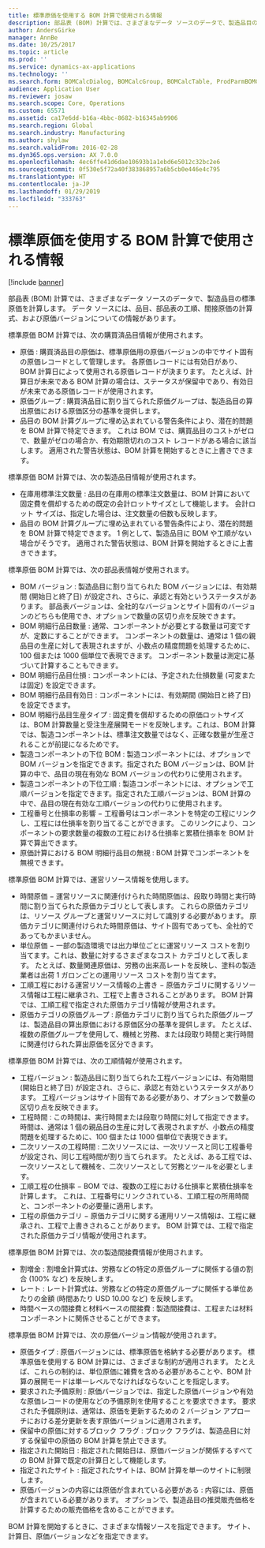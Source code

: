 ```yaml
---
title: 標準原価を使用する BOM 計算で使用される情報
description: 部品表 (BOM) 計算では、さまざまなデータ ソースのデータで、製造品目の標準原価を計算します。 データ ソースには、品目、部品表の工順、間接原価の計算式、および原価バージョンについての情報があります。
author: AndersGirke
manager: AnnBe
ms.date: 10/25/2017
ms.topic: article
ms.prod: ''
ms.service: dynamics-ax-applications
ms.technology: ''
ms.search.form: BOMCalcDialog, BOMCalcGroup, BOMCalcTable, ProdParmBOMCalc
audience: Application User
ms.reviewer: josaw
ms.search.scope: Core, Operations
ms.custom: 65571
ms.assetid: ca17e6dd-b16a-4bbc-8682-b16345ab9906
ms.search.region: Global
ms.search.industry: Manufacturing
ms.author: shylaw
ms.search.validFrom: 2016-02-28
ms.dyn365.ops.version: AX 7.0.0
ms.openlocfilehash: 4ec6ffe41d6dae10693b1a1ebd6e5012c32bc2e6
ms.sourcegitcommit: 0f530e5f72a40f383868957a6b5cb0e446e4c795
ms.translationtype: HT
ms.contentlocale: ja-JP
ms.lasthandoff: 01/29/2019
ms.locfileid: "333763"
---
```

# <a name="information-used-in-bom-calculations-with-standard-costs"></a>標準原価を使用する BOM 計算で使用される情報

[!include [banner](../includes/banner.md)]

部品表 (BOM) 計算では、さまざまなデータ ソースのデータで、製造品目の標準原価を計算します。 データ ソースには、品目、部品表の工順、間接原価の計算式、および原価バージョンについての情報があります。

標準原価 BOM 計算では、次の購買済品目情報が使用されます。
-   原価 : 購買済品目の原価は、標準原価用の原価バージョンの中でサイト固有の原価レコードとして管理します。 各原価レコードには有効日があり、BOM 計算日によって使用される原価レコードが決まります。 たとえば、計算日が未来である BOM 計算の場合は、ステータスが保留中であり、有効日が未来である原価レコードが使用されます。
-   原価グループ : 購買済品目に割り当てられた原価グループは、製造品目の算出原価における原価区分の基準を提供します。
-   品目の BOM 計算グループに埋め込まれている警告条件により、潜在的問題を BOM 計算で特定できます。 これは BOM では、購買品目のコストがゼロで、数量がゼロの場合か、有効期限切れのコスト レコードがある場合に該当します。 適用された警告状態は、BOM 計算を開始するときに上書きできます。

標準原価 BOM 計算では、次の製造品目情報が使用されます。
-   在庫用標準注文数量 : 品目の在庫用の標準注文数量は、BOM 計算において固定費を償却するための既定の会計ロットサイズとして機能します。 会計ロット サイズは、指定した場合は、注文数量の倍数も反映します。
-   品目の BOM 計算グループに埋め込まれている警告条件により、潜在的問題を BOM 計算で特定できます。 1 例として、製造品目に BOM や工順がない場合がそうです。 適用された警告状態は、BOM 計算を開始するときに上書きできます。

標準原価 BOM 計算では、次の部品表情報が使用されます。
-   BOM バージョン : 製造品目に割り当てられた BOM バージョンには、有効期間 (開始日と終了日) が設定され、さらに、承認と有効というステータスがあります。 部品表バージョンは、全社的なバージョンとサイト固有のバージョンのどちらも使用でき、オプションで数量の区切り点を反映できます。
-   BOM 明細行品目数量 : 通常、コンポーネントが必要とする数量は可変ですが、定数にすることができます。 コンポーネントの数量は、通常は 1 個の親品目の生産に対して表現されますが、小数点の精度問題を処理するために、100 個または 1000 個単位で表現できます。 コンポーネント数量は測定に基づいて計算することもできます。
-   BOM 明細行品目仕損 : コンポーネントには、予定された仕損数量 (可変または固定) を設定できます。
-   BOM 明細行品目有効日 : コンポーネントには、有効期間 (開始日と終了日) を設定できます。
-   BOM 明細行品目生産タイプ : 固定費を償却するための原価ロットサイズは、BOM 計算数量と受注生産展開モードを反映します。これは、BOM 計算では、製造コンポーネントは、標準注文数量ではなく、正確な数量が生産されることが前提になるためです。
-   製造コンポーネントの下位 BOM : 製造コンポーネントには、オプションで BOM バージョンを指定できます。指定された BOM バージョンは、BOM 計算の中で、品目の現在有効な BOM バージョンの代わりに使用されます。
-   製造コンポーネントの下位工順 : 製造コンポーネントには、オプションで工順バージョンを指定できます。指定された工順バージョンは、BOM 計算の中で、品目の現在有効な工順バージョンの代わりに使用されます。
-   工程番号と仕損率の影響 − 工程番号はコンポーネントを特定の工程にリンクし、工程には仕損率を割り当てることができます。 このリンクにより、コンポーネントの要求数量の複数の工程における仕損率と累積仕損率を BOM 計算で算出できます。
-   原価計算における BOM 明細行品目の無視 : BOM 計算でコンポーネントを無視できます。

標準原価 BOM 計算では、運営リソース情報を使用します。
-   時間原価 − 運営リソースに関連付けられた時間原価は、段取り時間と実行時間に割り当てられた原価カテゴリとして表します。 これらの原価カテゴリは、リソース グループと運営リソースに対して識別する必要があります。 原価カテゴリに関連付けられた時間原価は、サイト固有であっても、全社的であってもかまいません。
-   単位原価 − 一部の製造環境では出力単位ごとに運営リソース コストを割り当てます。これは、数量に対するさまざまなコスト カテゴリとして表します。 たとえば、数量関連原価は、労務の出来高レートを反映し、塗料の製造業者は出荷 1 ガロンごとの運用リソース コストを割り当てます。
-   工順工程における運営リソース情報の上書き − 原価カテゴリに関するリソース情報は工程に継承され、工程で上書きされることがあります。 BOM 計算では、工順工程で指定された原価カテゴリ情報が使用されます。
-   原価カテゴリの原価グループ : 原価カテゴリに割り当てられた原価グループは、製造品目の算出原価における原価区分の基準を提供します。 たとえば、複数の原価グループを使用して、機械と労務、または段取り時間と実行時間に関連付けられた算出原価を区分できます。

標準原価 BOM 計算では、次の工順情報が使用されます。
-   工程バージョン : 製造品目に割り当てられた工程バージョンには、有効期間 (開始日と終了日) が設定され、さらに、承認と有効というステータスがあります。 工程バージョンはサイト固有である必要があり、オプションで数量の区切り点を反映できます。
-   工程時間 : この時間は、実行時間または段取り時間に対して指定できます。 時間は、通常は 1 個の親品目の生産に対して表現されますが、小数点の精度問題を処理するために、100 個または 1000 個単位で表現できます。
-   二次リソースの工程時間 : 二次リソースには、一次リソースと同じ工程番号が設定され、同じ工程時間が割り当てられます。 たとえば、ある工程では、一次リソースとして機械を、二次リソースとして労務とツールを必要とします。
-   工順工程の仕損率 − BOM では、複数の工程における仕損率と累積仕損率を計算します。 これは、工程番号にリンクされている、工順工程の所用時間と、コンポーネントの必要量に適用します。
-   工程の原価カテゴリ − 原価カテゴリに関する運用リソース情報は、工程に継承され、工程で上書きされることがあります。 BOM 計算では、工程で指定された原価カテゴリ情報が使用されます。

標準原価 BOM 計算では、次の製造間接費情報が使用されます。
-   割増金 : 割増金計算式は、労務などの特定の原価グループに関係する値の割合 (100% など) を反映します。
-   レート : レート計算式は、労務などの特定の原価グループに関係する単位あたりの金額 (時間あたり USD 10.00 など) を反映します。
-   時間ベースの間接費と材料ベースの間接費 : 製造間接費は、工程または材料コンポーネントに関係させることができます。

標準原価 BOM 計算では、次の原価バージョン情報が使用されます。
-   原価タイプ : 原価バージョンには、標準原価を格納する必要があります。 標準原価を使用する BOM 計算には、さまざまな制約が適用されます。 たとえば、これらの制約は、単位原価に雑費を含める必要があることや、BOM 計算の展開モードは単一レベルでなければならないことを指定します。
-   要求された予備原則 : 原価バージョンでは、指定した原価バージョンや有効な原価レコードの使用などの予備原則を使用することを要求できます。 要求された予備原則は、通常は、原価を更新するための 2 バージョン アプローチにおける差分更新を表す原価バージョンに適用されます。
-   保留中の原価に対するブロック フラグ : ブロック フラグは、製造品目に対する保留中の原価の BOM 計算を禁止できます。
-   指定された開始日 : 指定された開始日は、原価バージョンが関係するすべての BOM 計算で既定の計算日として機能します。
-   指定されたサイト : 指定されたサイトは、BOM 計算を単一のサイトに制限します。
-   原価バージョンの内容には原価が含まれている必要がある : 内容には、原価が含まれている必要があります。 オプションで、製造品目の推奨販売価格を計算するための販売価格を含めることができます。

BOM 計算を開始するときに、さまざまな情報ソースを指定できます。 サイト、計算日、原価バージョンなどを指定できます。





